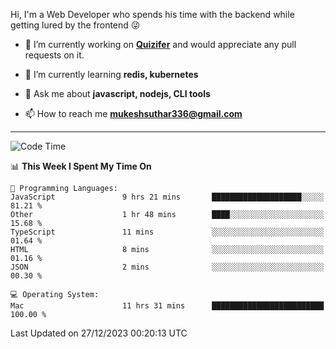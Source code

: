 Hi, I'm a Web Developer who spends his time with the backend while getting lured by the frontend 😜

- 🔭 I’m currently working on **[Quizifer](https://github.com/SutharMukesh/Quizifer/)** and would appreciate any pull requests on it.

- 🌱 I’m currently learning **redis, kubernetes**

- 💬 Ask me about **javascript, nodejs, CLI tools**

- 📫 How to reach me **mukeshsuthar336@gmail.com**

---
<!--START_SECTION:waka-->
![Code Time](http://img.shields.io/badge/Code%20Time-2%2C704%20hrs%2021%20mins-blue)

📊 **This Week I Spent My Time On** 

```text
💬 Programming Languages: 
JavaScript               9 hrs 21 mins       ████████████████████░░░░░   81.21 % 
Other                    1 hr 48 mins        ████░░░░░░░░░░░░░░░░░░░░░   15.68 % 
TypeScript               11 mins             ░░░░░░░░░░░░░░░░░░░░░░░░░   01.64 % 
HTML                     8 mins              ░░░░░░░░░░░░░░░░░░░░░░░░░   01.16 % 
JSON                     2 mins              ░░░░░░░░░░░░░░░░░░░░░░░░░   00.30 % 

💻 Operating System: 
Mac                      11 hrs 31 mins      █████████████████████████   100.00 % 
```


 Last Updated on 27/12/2023 00:20:13 UTC
<!--END_SECTION:waka-->
